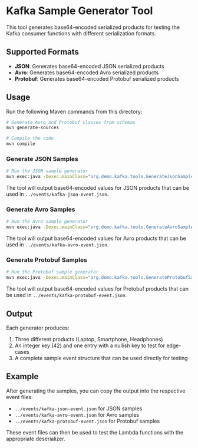 # Kafka Sample Generator Tool

This tool generates base64-encoded serialized products for testing the Kafka consumer functions with different serialization formats.

## Supported Formats

- **JSON**: Generates base64-encoded JSON serialized products
- **Avro**: Generates base64-encoded Avro serialized products
- **Protobuf**: Generates base64-encoded Protobuf serialized products

## Usage

Run the following Maven commands from this directory:

```bash
# Generate Avro and Protobuf classes from schemas
mvn generate-sources

# Compile the code
mvn compile
```

### Generate JSON Samples

```bash
# Run the JSON sample generator
mvn exec:java -Dexec.mainClass="org.demo.kafka.tools.GenerateJsonSamples"
```

The tool will output base64-encoded values for JSON products that can be used in `../events/kafka-json-event.json`.

### Generate Avro Samples

```bash
# Run the Avro sample generator
mvn exec:java -Dexec.mainClass="org.demo.kafka.tools.GenerateAvroSamples"
```

The tool will output base64-encoded values for Avro products that can be used in `../events/kafka-avro-event.json`.

### Generate Protobuf Samples

```bash
# Run the Protobuf sample generator
mvn exec:java -Dexec.mainClass="org.demo.kafka.tools.GenerateProtobufSamples"
```

The tool will output base64-encoded values for Protobuf products that can be used in `../events/kafka-protobuf-event.json`.

## Output

Each generator produces:

1. Three different products (Laptop, Smartphone, Headphones)
2. An integer key (42) and one entry with a nullish key to test for edge-cases
3. A complete sample event structure that can be used directly for testing

## Example

After generating the samples, you can copy the output into the respective event files:

- `../events/kafka-json-event.json` for JSON samples
- `../events/kafka-avro-event.json` for Avro samples
- `../events/kafka-protobuf-event.json` for Protobuf samples

These event files can then be used to test the Lambda functions with the appropriate deserializer.

